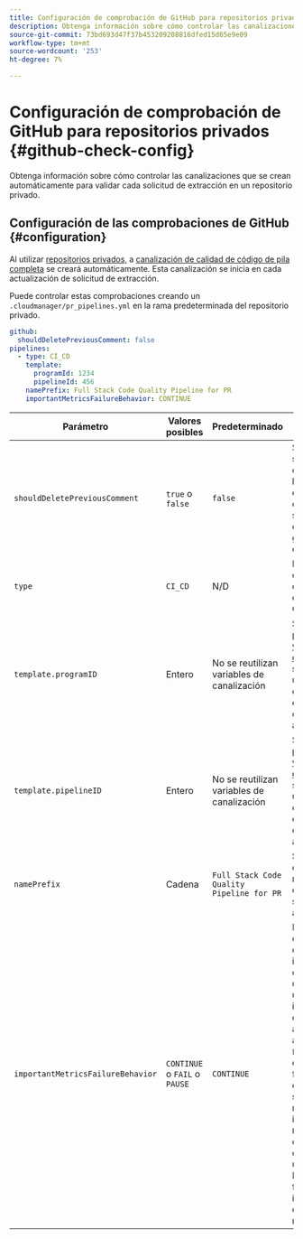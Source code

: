 ```yaml
---
title: Configuración de comprobación de GitHub para repositorios privados
description: Obtenga información sobre cómo controlar las canalizaciones que se crean automáticamente para validar cada solicitud de extracción en un repositorio privado.
source-git-commit: 73bd693d47f37b453209208816dfed15d65e9e09
workflow-type: tm+mt
source-wordcount: '253'
ht-degree: 7%

---
```



# Configuración de comprobación de GitHub para repositorios privados {#github-check-config}

Obtenga información sobre cómo controlar las canalizaciones que se crean automáticamente para validar cada solicitud de extracción en un repositorio privado.

## Configuración de las comprobaciones de GitHub {#configuration}

Al utilizar [repositorios privados,](private-repositories.md#using) a [canalización de calidad de código de pila completa](/help/implementing/cloud-manager/configuring-pipelines/introduction-ci-cd-pipelines.md) se creará automáticamente. Esta canalización se inicia en cada actualización de solicitud de extracción.

Puede controlar estas comprobaciones creando un `.cloudmanager/pr_pipelines.yml` en la rama predeterminada del repositorio privado.

```yaml
github:
  shouldDeletePreviousComment: false
pipelines:
  - type: CI_CD
    template:
      programId: 1234
      pipelineId: 456
    namePrefix: Full Stack Code Quality Pipeline for PR 
    importantMetricsFailureBehavior: CONTINUE
```

| Parámetro | Valores posibles | Predeterminado | Descripción |
|---|---|---|---|
| `shouldDeletePreviousComment` | `true` o `false` | `false` | Si se conserva solo el último comentario con los resultados del escaneo de código de su solicitud de extracción de github o se conserva todo |
| `type` | `CI_CD` | N/D | Define el comportamiento de una canalización de CI/CD |
| `template.programID` | Entero | No se reutilizan variables de canalización | Se puede utilizar para reutilizar el [variables de canalización](/help/implementing/cloud-manager/configuring-pipelines/pipeline-variables.md) que se establecen en una de las canalizaciones existentes que cada PR crea automáticamente. |
| `template.pipelineID` | Entero | No se reutilizan variables de canalización | Se puede utilizar para reutilizar el [variables de canalización](/help/implementing/cloud-manager/configuring-pipelines/pipeline-variables.md) que se establecen en una de las canalizaciones existentes que cada PR crea automáticamente. |
| `namePrefix` | Cadena | `Full Stack Code Quality Pipeline for PR` | Se utiliza para establecer el nombre de la canalización que se crea automáticamente |
| `importantMetricsFailureBehavior` | `CONTINUE` o `FAIL` o `PAUSE` | `CONTINUE` | Establece el comportamiento de métrica importante de la canalización<br>`CONTINUE` = Si falla una métrica importante, la canalización avanzará automáticamente<br>`FAIL` = La canalización finalizará con el estado FALLIDO si falla una métrica importante<br>`PAUSE` = El paso de escaneo de código recibirá un estado de ESPERA cuando falle una métrica importante y se debe reanudar manualmente |

